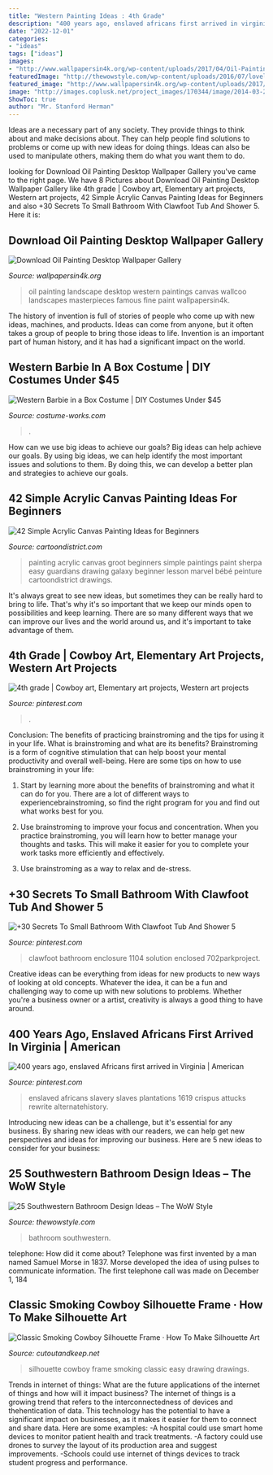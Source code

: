 ```yaml
---
title: "Western Painting Ideas : 4th Grade"
description: "400 years ago, enslaved africans first arrived in virginia"
date: "2022-12-01"
categories:
- "ideas"
tags: ["ideas"]
images:
- "http://www.wallpapersin4k.org/wp-content/uploads/2017/04/Oil-Painting-Desktop-Wallpaper-17.jpg"
featuredImage: "http://thewowstyle.com/wp-content/uploads/2016/07/lovely-Southwestern-Bathroom-Design.jpg"
featured_image: "http://www.wallpapersin4k.org/wp-content/uploads/2017/04/Oil-Painting-Desktop-Wallpaper-17.jpg"
image: "http://images.coplusk.net/project_images/170344/image/2014-03-24-095541-SAM_4137.jpg"
ShowToc: true
author: "Mr. Stanford Herman"
---
```



Ideas are a necessary part of any society. They provide things to think about and make decisions about. They can help people find solutions to problems or come up with new ideas for doing things. Ideas can also be used to manipulate others, making them do what you want them to do.

	

		
looking for Download Oil Painting Desktop Wallpaper Gallery you've came to the right page. We have 8 Pictures about Download Oil Painting Desktop Wallpaper Gallery like 4th grade | Cowboy art, Elementary art projects, Western art projects, 42 Simple Acrylic Canvas Painting Ideas for Beginners and also +30 Secrets To Small Bathroom With Clawfoot Tub And Shower 5. Here it is:
		
    
## Download Oil Painting Desktop Wallpaper Gallery

<img loading=lazy src="http://www.wallpapersin4k.org/wp-content/uploads/2017/04/Oil-Painting-Desktop-Wallpaper-17.jpg" onerror="this.onerror=null;this.src='https://tse2.mm.bing.net/th?id=OIP.k7b0cqmtrsQDZEYWQyUYuQHaFj&amp;pid=15.1';" alt="Download Oil Painting Desktop Wallpaper Gallery">

_Source: wallpapersin4k.org_

>oil painting landscape desktop western paintings canvas wallcoo landscapes masterpieces famous fine paint wallpapersin4k. 

	

The history of invention is full of stories of people who come up with new ideas, machines, and products. Ideas can come from anyone, but it often takes a group of people to bring those ideas to life. Invention is an important part of human history, and it has had a significant impact on the world.

    
## Western Barbie In A Box Costume | DIY Costumes Under $45

<img loading=lazy src="https://photos.costume-works.com/full/western_barbie.jpg" onerror="this.onerror=null;this.src='https://tse4.mm.bing.net/th?id=OIP.sk4GWqkvOfoTMV2s6yQYCAHaRC&amp;pid=15.1';" alt="Western Barbie in a Box Costume | DIY Costumes Under $45">

_Source: costume-works.com_

>. 

	

How can we use big ideas to achieve our goals?
Big ideas can help achieve our goals. By using big ideas, we can help identify the most important issues and solutions to them. By doing this, we can develop a better plan and strategies to achieve our goals.

    
## 42 Simple Acrylic Canvas Painting Ideas For Beginners

<img loading=lazy src="http://www.cartoondistrict.com/wp-content/uploads/2017/07/Simple-Acrylic-Canvas-Painting-Ideas-for-Beginnersf4654900634fb217f4117e276a37d0a1.jpg" onerror="this.onerror=null;this.src='https://tse2.mm.bing.net/th?id=OIP.wiNKDgt-SBTNep1j0pbiewHaKg&amp;pid=15.1';" alt="42 Simple Acrylic Canvas Painting Ideas for Beginners">

_Source: cartoondistrict.com_

>painting acrylic canvas groot beginners simple paintings paint sherpa easy guardians drawing galaxy beginner lesson marvel bébé peinture cartoondistrict drawings. 

	

It's always great to see new ideas, but sometimes they can be really hard to bring to life. That's why it's so important that we keep our minds open to possibilities and keep learning. There are so many different ways that we can improve our lives and the world around us, and it's important to take advantage of them.

    
## 4th Grade | Cowboy Art, Elementary Art Projects, Western Art Projects

<img loading=lazy src="https://i.pinimg.com/736x/fd/89/49/fd8949c077675649699031841d8d655e--abc-school-cowboy-boots.jpg" onerror="this.onerror=null;this.src='https://tse2.mm.bing.net/th?id=OIP.NJrEcvCez4y7bIWMDR1q1gHaK-&amp;pid=15.1';" alt="4th grade | Cowboy art, Elementary art projects, Western art projects">

_Source: pinterest.com_

>. 

	

Conclusion: The benefits of practicing brainstroming and the tips for using it in your life.
What is brainstroming and what are its benefits? Brainstroming is a form of cognitive stimulation that can help boost your mental productivity and overall well-being. Here are some tips on how to use brainstroming in your life: 
1. Start by learning more about the benefits of brainstroming and what it can do for you. There are a lot of different ways to experiencebrainstroming, so find the right program for you and find out what works best for you. 

2. Use brainstroming to improve your focus and concentration. When you practice brainstroming, you will learn how to better manage your thoughts and tasks. This will make it easier for you to complete your work tasks more efficiently and effectively. 

3. Use brainstroming as a way to relax and de-stress.

    
## +30 Secrets To Small Bathroom With Clawfoot Tub And Shower 5

<img loading=lazy src="https://i.pinimg.com/736x/d7/01/e9/d701e9bf8055891982dfaa3cb697cbe9.jpg" onerror="this.onerror=null;this.src='https://tse3.mm.bing.net/th?id=OIP.hwvMAnxwSyUKzbPUdJjcFQHaLG&amp;pid=15.1';" alt="+30 Secrets To Small Bathroom With Clawfoot Tub And Shower 5">

_Source: pinterest.com_

>clawfoot bathroom enclosure 1104 solution enclosed 702parkproject. 

	

Creative ideas can be everything from ideas for new products to new ways of looking at old concepts. Whatever the idea, it can be a fun and challenging way to come up with new solutions to problems. Whether you're a business owner or a artist, creativity is always a good thing to have around.

    
## 400 Years Ago, Enslaved Africans First Arrived In Virginia | American

<img loading=lazy src="https://i.pinimg.com/736x/88/61/a1/8861a12f583de010f255d7ef1496a3f6.jpg" onerror="this.onerror=null;this.src='https://tse4.mm.bing.net/th?id=OIP.aw5AwGjsozvMUwSHz3VV0gHaEq&amp;pid=15.1';" alt="400 years ago, enslaved Africans first arrived in Virginia | American">

_Source: pinterest.com_

>enslaved africans slavery slaves plantations 1619 crispus attucks rewrite alternatehistory. 

	

Introducing new ideas can be a challenge, but it's essential for any business. By sharing new ideas with our readers, we can help get new perspectives and ideas for improving our business. Here are 5 new ideas to consider for your business: 

    
## 25 Southwestern Bathroom Design Ideas – The WoW Style

<img loading=lazy src="http://thewowstyle.com/wp-content/uploads/2016/07/lovely-Southwestern-Bathroom-Design.jpg" onerror="this.onerror=null;this.src='https://tse1.mm.bing.net/th?id=OIP.LaTvKZqaFxJdYZRP7pTkfQHaLH&amp;pid=15.1';" alt="25 Southwestern Bathroom Design Ideas – The WoW Style">

_Source: thewowstyle.com_

>bathroom southwestern. 

	

telephone: How did it come about?
Telephone was first invented by a man named Samuel Morse in 1837. Morse developed the idea of using pulses to communicate information. The first telephone call was made on December 1, 184
    
## Classic Smoking Cowboy Silhouette Frame · How To Make Silhouette Art

<img loading=lazy src="http://images.coplusk.net/project_images/170344/image/2014-03-24-095541-SAM_4137.jpg" onerror="this.onerror=null;this.src='https://tse4.mm.bing.net/th?id=OIP.fcqIZLqLkB-cf_kYrjxsdgHaNK&amp;pid=15.1';" alt="Classic Smoking Cowboy Silhouette Frame · How To Make Silhouette Art">

_Source: cutoutandkeep.net_

>silhouette cowboy frame smoking classic easy drawing drawings. 

	

Trends in internet of things: What are the future applications of the internet of things and how will it impact business?
The internet of things is a growing trend that refers to the interconnectedness of devices and thehentication of data. This technology has the potential to have a significant impact on businesses, as it makes it easier for them to connect and share data. Here are some examples: 
-A hospital could use smart home devices to monitor patient health and track treatments. 
-A factory could use drones to survey the layout of its production area and suggest improvements. 
-Schools could use internet of things devices to track student progress and performance.

